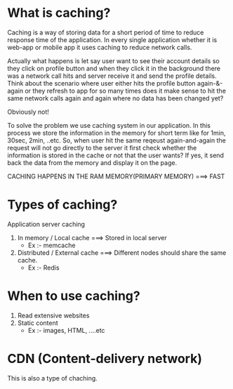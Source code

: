 # What is caching?

Caching is a way of storing data for a short period of time to reduce response time of the application. In every single application whether it is web-app or mobile app it uses caching to reduce network calls.

Actually what happens is let say user want to see their account details so they click on profile button and when they click it in the background there was a network call hits and server receive it and send the profile details. Think about the scenario where user either hits the profile button again-&-again or they refresh to app for so many times does it make sense to hit the same network calls again and again where no data has been changed yet?

Obviously not!

To solve the problem we use caching system in our application. In this process we store the information in the memory for short term like for 1min, 30sec, 2min, ..etc. So, when user hit the same reqeust again-and-again the request will not go directly to the server it first check whether the information is stored in the cache or not that the user wants? If yes, it send back the data from the memory and display it on the page.

CACHING HAPPENS IN THE RAM MEMORY(PRIMARY MEMORY) ===> FAST

# Types of caching?

Application server caching

1. In memory / Local cache ===> Stored in local server
   - Ex :- memcache
2. Distributed / External cache ===> Different nodes should share the same cache.
   - Ex :- Redis

# When to use caching?

1. Read extensive websites
2. Static content
   - Ex :- images, HTML, ....etc

# CDN (Content-delivery network)

This is also a type of chaching.
